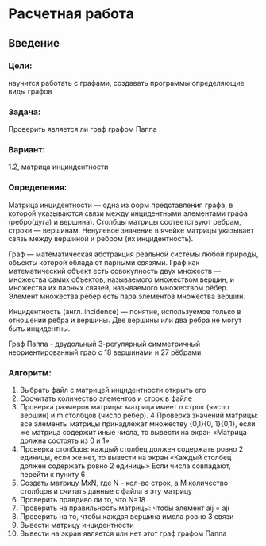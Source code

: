 # Расчетная работа 

## Введение

### Цели: 
научится работать с графами, создавать программы определяющие виды графов

### Задача: 
Проверить является ли граф графом Паппа

### Вариант: 
1.2, матрица инциндентности

### Определения:

Матрица инцидентности — одна из форм представления графа, в которой указываются связи между инцидентными элементами графа (ребро(дуга) и вершина). Столбцы матрицы соответствуют ребрам, строки — вершинам. Ненулевое значение в ячейке матрицы указывает связь между вершиной и ребром (их инцидентность).

Граф — математическая абстракция реальной системы любой природы, объекты которой обладают парными связями. Граф как математический объект есть совокупность двух множеств — множества самих объектов, называемого множеством вершин, и множества их парных связей, называемого множеством рёбер. Элемент множества рёбер есть пара элементов множества вершин.

Инцидентность (англ. incidence) — понятие, используемое только в отношении ребра и вершины. Две вершины или два ребра не могут быть инцидентны.

Граф Паппа - двудольный 3-регулярный симметричный неориентированный граф с 18 вершинами и 27 рёбрами.
### Алгоритм:
1.	Выбрать файл с матрицей инцидентности открыть его
2.	Сосчитать количество элементов и строк в файле
3.  Проверка размеров матрицы: матрица имеет n строк (число вершин) и m столбцов (число рёбер).
4  Проверка значений матрицы: все элементы матрицы принадлежат множеству {0,1}\{0, 1\}{0,1}, если же матрица содержит иные числа, то вывести на экран «Матрица должна состоять из 0 и 1»
5.  Проверка столбцов: каждый столбец должен содержать ровно 2 единицы, если же нет, то вывести на экран «Каждый столбец должен содержать ровно 2 единицы»
Если числа совпадают, перейти к пункту 6
6.	Создать матрицу MxN, где N – кол-во строк, а M количество столбцов и считать данные с файла в эту матрицу
7.	Проверить правдиво ли то, что N=18
8.	Проверить на правильность матрицы: чтобы элемент аij = aji
9.	Проверить на то, чтобы каждая вершина имела ровно 3 связи
10.	Вывести матрицу инцидентности
11.	Вывести на экран является или нет этот граф графом Паппа

